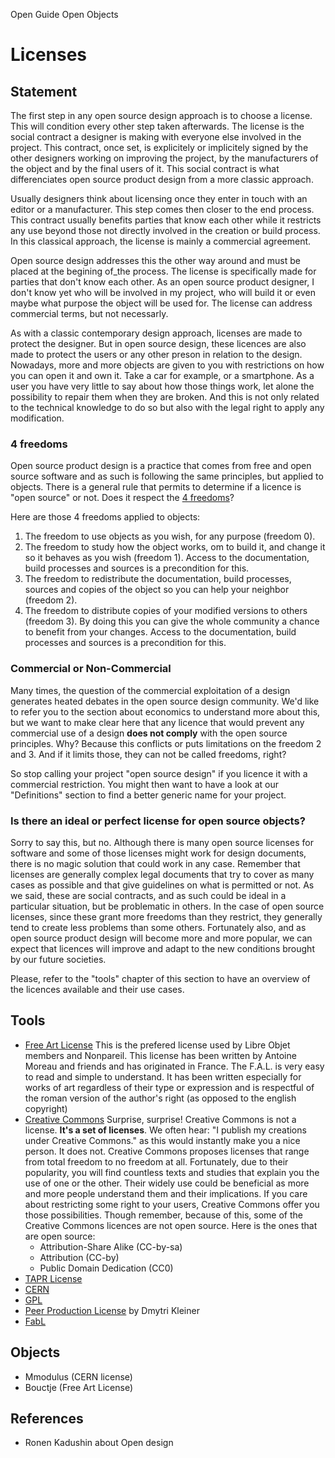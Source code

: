 Open Guide Open Objects

Licenses
=======

Statement
---------------

The first step in any open source design approach is to choose a license. This will condition every other step taken afterwards. The license is the social contract a designer is making with everyone else involved in the project. This contract, once set, is explicitely or implicitely signed by the other designers working on improving the project, by the manufacturers of the object and by the final users of it. This social contract is what differenciates open source product design from a more classic approach.

Usually designers think about licensing once they enter in touch with an editor or a manufacturer. This step comes then closer to the end process. This contract usually benefits parties that know each other while it restricts any use beyond those not directly involved in the creation or build process. In this classical approach, the license is mainly a commercial agreement.

Open source design addresses this the other way around and must be placed at the begining of_the process. The license is specifically made for parties that don't know each other. As an open source product designer, I don't know yet who will be involved in my project, who will build it or even maybe what purpose the object will be used for. The license can address commercial terms, but not necessarly.

As with a classic contemporary design approach, licenses are made to protect the designer. But in open source design, these licences are also made to protect the users or any other preson in relation to the design. Nowadays, more and more objects are given to you with restrictions on how you can open it and own it. Take a car for example, or a smartphone. As a user you have very little to say about how those things work, let alone the possibility to repair them when they are broken. And this is not only related to the technical knowledge to do so but also with the legal right to apply any modification.

### 4 freedoms
Open source product design is a practice that comes from free and open source software and as such is following the same principles, but applied to objects. There is a general rule that permits to determine if a licence is "open source" or not. Does it respect the [4 freedoms](http://www.gnu.org/philosophy/free-sw.html )?

Here are those 4 freedoms applied to objects:

1. The freedom to use objects as you wish, for any purpose (freedom 0).
2. The freedom to study how the object works, om to build it, and change it so it behaves as you wish (freedom 1). Access to the documentation, build processes and sources is a precondition for this.
3. The freedom to redistribute the documentation, build processes, sources and copies of the object so you can help your neighbor (freedom 2).
4. The freedom to distribute copies of your modified versions to others (freedom 3). By doing this you can give the whole community a chance to benefit from your changes. Access to the documentation, build processes and sources is a precondition for this.

### Commercial or Non-Commercial

Many times, the question of the commercial exploitation of a design generates heated debates in the open source design community. We'd like to refer you to the section about economics to understand more about this, but we want to make clear here that any licence that would prevent any commercial use of a design **does not comply** with the open source principles. Why? Because this conflicts or puts limitations on the freedom 2 and 3. And if it limits those, they can not be called freedoms, right?

So stop calling your project "open source design" if you licence it with a commercial restriction. You might then want to have a look at our "Definitions" section to find a better generic name for your project.

### Is there an ideal or perfect license for open source objects?

Sorry to say this, but no. Although there is many open source licenses for software and some of those licenses might work for design documents, there is no magic solution that could work in any case. Remember that licenses are generally complex legal documents that try to cover as many cases as possible and that give guidelines on what is permitted or not. As we said, these are social contracts, and as such could be ideal in a particular situation, but be problematic in others. In the case of open source licenses, since these grant more freedoms than they restrict, they generally tend to create less problems than some others. Fortunately also, and as open source product design will become more and more popular, we can expect that licences will improve and adapt to the new conditions brought by our future societies.

Please, refer to the "tools" chapter of this section to have an overview of the licences available and their use cases.

Tools
-------

- [Free Art License](http://artlibre.org/licence/lal/en/ ) This is the prefered license used by Libre Objet members and Nonpareil. This license has been written by Antoine Moreau and friends and has originated in France. The F.A.L. is very easy to read and simple to understand. It has been written especially for works of art regardless of their type or expression and is respectful of the roman version of the author's right (as opposed to the english copyright)
- [Creative Commons](https://creativecommons.org/licenses/ ) Surprise, surprise! Creative Commons is not a license. **It's a set of licenses**. We often hear: "I publish my creations under Creative Commons." as this would instantly make you a nice person. It does not. Creative Commons proposes licenses that range from total freedom to no freedom at all. Fortunately, due to their popularity, you will find countless texts and studies that explain you the use of one or the other. Their widely use could be beneficial as more and more people understand them and their implications. If you care about restricting some right to your users, Creative Commons offer you those possibilities. Though remember, because of this, some of the Creative Commons licences are not open source. Here is the ones that are open source:  
    - Attribution-Share Alike (CC-by-sa)
    - Attribution (CC-by)
    - Public Domain Dedication (CC0)
- [TAPR License]()
- [CERN]()
- [GPL]()
- [Peer Production License](http://p2pfoundation.net/Peer_Production_License ) by Dmytri Kleiner
- [FabL](https://lite6.framapad.org/p/FABL-0.1-incub-COMMENTAIRES )

Objects
-----------

- Mmodulus (CERN license)
- Bouctje (Free Art License)


References
----------------

 - Ronen Kadushin about Open design

